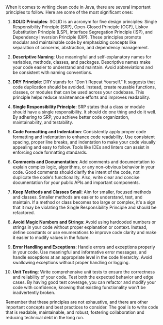 When it comes to writing clean code in Java, there are several important principles to follow. Here are some of the most significant ones:

1. **SOLID Principles**: SOLID is an acronym for five design principles: Single Responsibility Principle (SRP), Open-Closed Principle (OCP), Liskov Substitution Principle (LSP), Interface Segregation Principle (ISP), and Dependency Inversion Principle (DIP). These principles promote modular and maintainable code by emphasizing concepts like separation of concerns, abstraction, and dependency management.

2. **Descriptive Naming**: Use meaningful and self-explanatory names for variables, methods, classes, and packages. Descriptive names make your code easier to understand and maintain. Avoid abbreviations and be consistent with naming conventions.

3. **DRY Principle**: DRY stands for "Don't Repeat Yourself." It suggests that code duplication should be avoided. Instead, create reusable functions, classes, or modules that can be used across your codebase. This principle helps reduce maintenance efforts and improves readability.

4. **Single Responsibility Principle**: SRP states that a class or module should have a single responsibility. It should do one thing and do it well. By adhering to SRP, you achieve better code organization, maintainability, and testability.

5. **Code Formatting and Indentation**: Consistently apply proper code formatting and indentation to enhance code readability. Use consistent spacing, proper line breaks, and indentation to make your code visually appealing and easy to follow. Tools like IDEs and linters can assist in enforcing code formatting standards.

6. **Comments and Documentation**: Add comments and documentation to explain complex logic, algorithms, or any non-obvious behavior in your code. Good comments should clarify the intent of the code, not duplicate the code's functionality. Also, write clear and concise documentation for your public APIs and important components.

7. **Keep Methods and Classes Small**: Aim for smaller, focused methods and classes. Smaller methods are easier to understand, test, and maintain. If a method or class becomes too large or complex, it's a sign that it may be violating the Single Responsibility Principle and should be refactored.

8. **Avoid Magic Numbers and Strings**: Avoid using hardcoded numbers or strings in your code without proper explanation or context. Instead, define constants or use enumerations to improve code clarity and make it easier to modify values in the future.

9. **Error Handling and Exceptions**: Handle errors and exceptions properly in your code. Use meaningful and informative error messages, and handle exceptions at an appropriate level in the code hierarchy. Avoid swallowing exceptions without proper handling or logging.

10. **Unit Testing**: Write comprehensive unit tests to ensure the correctness and reliability of your code. Test both the expected behavior and edge cases. By having good test coverage, you can refactor and modify your code with confidence, knowing that existing functionality won't be inadvertently broken.

Remember that these principles are not exhaustive, and there are other important concepts and best practices to consider. The goal is to write code that is readable, maintainable, and robust, fostering collaboration and reducing technical debt in the long run.